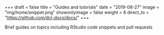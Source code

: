 +++
draft = false
title = "Guides and tutorials"
date = "2019-08-27"
image = "img/home/snippet.png"
showonlyimage = false
weight = 6
direct_to = "https://github.com/dcl-docs/docs/"
+++

Brief guides on topics including RStudio code snippets and pull requests
